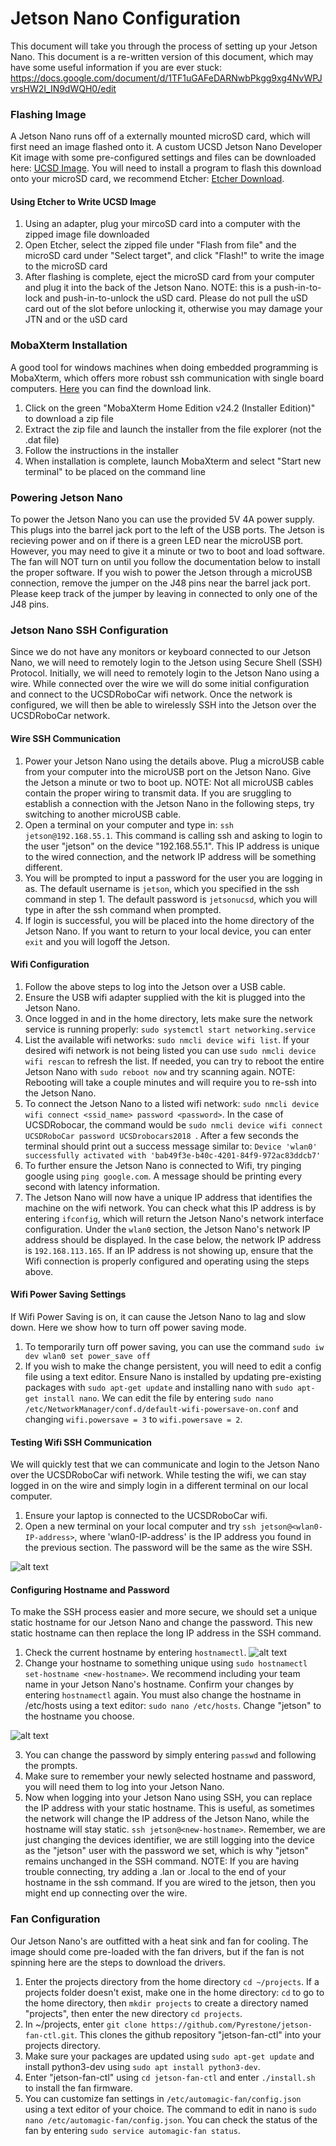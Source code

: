 # Jetson Nano Configuration

This document will take you through the process of setting up your Jetson Nano. This document is a re-written version of this document, which may have some useful information if you are ever stuck: https://docs.google.com/document/d/1TF1uGAFeDARNwbPkgg9xg4NvWPJvrsHW2I_IN9dWQH0/edit

### Flashing Image

A Jetson Nano runs off of a externally mounted microSD card, which will first need an image flashed onto it. A custom UCSD Jetson Nano Developer Kit image with some pre-configured settings and files can be downloaded here: [UCSD Image](https://drive.google.com/file/d/1Ikdat_BaP3IqEYoYfjfMQJGgmAC-UGNK/view?usp=sharing). You will need to install a program to flash this download onto your microSD card, we recommend Etcher: [Etcher Download](https://www.balena.io/etcher/). 

#### Using Etcher to Write UCSD Image

1) Using an adapter, plug your mircoSD card into a computer with the zipped image file downloaded  
2) Open Etcher, select the zipped file under "Flash from file" and the microSD card under "Select target", and click "Flash!" to write the image to the microSD card  
3) After flashing is complete, eject the microSD card from your computer and plug it into the back of the Jetson Nano. NOTE: this is a push-in-to-lock and push-in-to-unlock the uSD card. Please do not pull the uSD card out of the slot before unlocking it, otherwise you may damage your JTN and or the uSD card  

### MobaXterm Installation

A good tool for windows machines when doing embedded programming is MobaXterm, which offers more robust ssh communication with single board computers. [Here](https://mobaxterm.mobatek.net/download-home-edition.html) you can find the download link.

1) Click on the green "MobaXterm Home Edition v24.2 (Installer Edition)" to download a zip file
2) Extract the zip file and launch the installer from the file explorer (not the .dat file)
3) Follow the instructions in the installer
4) When installation is complete, launch MobaXterm and select "Start new terminal" to be placed on the command line

### Powering Jetson Nano

To power the Jetson Nano you can use the provided 5V 4A power supply. This plugs into the barrel jack port to the left of the USB ports. The Jetson is recieving power and on if there is a green LED near the microUSB port. However, you may need to give it a minute or two to boot and load software. The fan will NOT turn on until you follow the documentation below to install the proper software. If you wish to power the Jetson through a microUSB connection, remove the jumper on the J48 pins near the barrel jack port. Please keep track of the jumper by leaving in connected to only one of the J48 pins.


### Jetson Nano SSH Configuration

Since we do not have any monitors or keyboard connected to our Jetson Nano, we will need to remotely login to the Jetson using Secure Shell (SSH) Protocol. Initially, we will need to remotely login to the Jetson Nano using a wire. While connected over the wire we will do some initial configuration and connect to the UCSDRoboCar wifi network. Once the network is configured, we will then be able to wirelessly SSH into the Jetson over the UCSDRoboCar network.

#### Wire SSH Communication

1) Power your Jetson Nano using the details above. Plug a microUSB cable from your computer into the microUSB port on the Jetson Nano. Give the Jetson a minute or two to boot up. NOTE: Not all microUSB cables contain the proper wiring to transmit data. If you are sruggling to establish a connection with the Jetson Nano in the following steps, try switching to another microUSB cable. 
2) Open a terminal on your computer and type in: ``` ssh jetson@192.168.55.1 ```. This command is calling ssh and asking to login to the user "jetson" on the device "192.168.55.1". This IP address is unique to the wired connection, and the network IP address will be something different. 
3) You will be prompted to input a password for the user you are logging in as. The default username is ``` jetson ```, which you specified in the ssh command in step 1. The default password is ``` jetsonucsd ```, which you will type in after the ssh command when prompted. 
4) If login is successful, you will be placed into the home directory of the Jetson Nano. If you want to return to your local device, you can enter ```exit``` and you will logoff the Jetson. 


#### Wifi Configuration

1) Follow the above steps to log into the Jetson over a USB cable. 
2) Ensure the USB wifi adapter supplied with the kit is plugged into the Jetson Nano.
3) Once logged in and in the home directory, lets make sure the network service is running properly: ```sudo systemctl start networking.service```
4) List the available wifi networks: ```sudo nmcli device wifi list```. If your desired wifi network is not being listed you can use ```sudo nmcli device wifi rescan``` to refresh the list. If needed, you can try to reboot the entire Jetson Nano with ```sudo reboot now``` and try scanning again. NOTE: Rebooting will take a couple minutes and will require you to re-ssh into the Jetson Nano.
5) To connect the Jetson Nano to a listed wifi network: ```sudo nmcli device wifi connect <ssid_name> password <password>```. In the case of UCSDRobocar, the command would be ```sudo nmcli device wifi connect UCSDRoboCar password UCSDrobocars2018 ```. After a few seconds the terminal should print out a success message similar to: ```Device 'wlan0' successfully activated with 'bab49f3e-b40c-4201-84f9-972ac83ddcb7'```
6) To further ensure the Jetson Nano is connected to Wifi, try pinging google using ```ping google.com```. A message should be printing every second with latency information. 
7) The Jetson Nano will now have a unique IP address that identifies the machine on the wifi network. You can check what this IP address is by entering ```ifconfig```, which will return the Jetson Nano's network interface configuration. Under the ```wlan0``` section, the Jetson Nano's network IP address should be displayed. In the case below, the network IP address is ```192.168.113.165```. If an IP address is not showing up, ensure that the Wifi connection is properly configured and operating using the steps above. 

#### Wifi Power Saving Settings

If Wifi Power Saving is on, it can cause the Jetson Nano to lag and slow down. Here we show how to turn off power saving mode.

1) To temporarily turn off power saving, you can use the command ```sudo iw dev wlan0 set power_save off```
2) If you wish to make the change persistent, you will need to edit a config file using a text editor. Ensure Nano is installed by updating pre-existing packages with ```sudo apt-get update``` and installing nano with ```sudo apt-get install nano```. We can edit the file by entering ```sudo nano /etc/NetworkManager/conf.d/default-wifi-powersave-on.conf``` and changing ```wifi.powersave = 3``` to ```wifi.powersave = 2```. 

#### Testing Wifi SSH Communication

We will quickly test that we can communicate and login to the Jetson Nano over the UCSDRoboCar wifi network. While testing the wifi, we can stay logged in on the wire and simply login in a different terminal on our local computer.

1) Ensure your laptop is connected to the UCSDRoboCar wifi. 
2) Open a new terminal on your local computer and try ```ssh jetson@<wlan0-IP-address>```, where 'wlan0-IP-address' is the IP address you found in the previous section. The password will be the same as the wire SSH. 

![alt text](image.png)


#### Configuring Hostname and Password

To make the SSH process easier and more secure, we should set a unique static hostname for our Jetson Nano and change the password. This new static hostname can then replace the long IP address in the SSH command.

1) Check the current hostname by entering ```hostnamectl```.
![alt text](image-1.png)
2) Change your hostname to something unique using ```sudo hostnamectl set-hostname <new-hostname>```. We recommend including your team name in your Jetson Nano's hostname. Confirm your changes by entering ```hostnamectl``` again. You must also change the hostname in /etc/hosts using a text editor: ```sudo nano /etc/hosts```. Change "jetson" to the hostname you choose.

![alt text](image-2.png)

3) You can change the password by simply entering ```passwd``` and following the prompts. 
4) Make sure to remember your newly selected hostname and password, you will need them to log into your Jetson Nano. 
5) Now when logging into your Jetson Nano using SSH, you can replace the IP address with your static hostname. This is useful, as sometimes the network will change the IP address of the Jetson Nano, while the hostname will stay static. ```ssh jetson@<new-hostname>```. Remember, we are just changing the devices identifier, we are still logging into the device as the "jetson" user with the password we set, which is why "jetson" remains unchanged in the SSH command. NOTE: If you are having trouble connecting, try adding a .lan or .local to the end of your hostname in the ssh command. If you are wired to the jetson, then you might end up connecting over the wire. 


### Fan Configuration

Our Jetson Nano's are outfitted with a heat sink and fan for cooling. The image should come pre-loaded with the fan drivers, but if the fan is not spinning here are the steps to download the drivers.

1) Enter the projects directory from the home directory ```cd ~/projects```. If a projects folder doesn't exist, make one in the home directory: ```cd``` to go to the home directory, then ```mkdir projects``` to create a directory named "projects", then enter the new directory ```cd projects```. 
2) In ~/projects, enter ```git clone https://github.com/Pyrestone/jetson-fan-ctl.git```. This clones the github repository "jetson-fan-ctl" into your projects directory.
3) Make sure your packages are updated using ```sudo apt-get update``` and install python3-dev using ```sudo apt install python3-dev```. 
4) Enter "jetson-fan-ctl" using ```cd jetson-fan-ctl``` and enter ```./install.sh``` to install the fan firmware. 
5) You can customize fan settings in ```/etc/automagic-fan/config.json``` using a text editor of your choice. The command to edit in nano is ```sudo nano /etc/automagic-fan/config.json```. You can check the status of the fan by entering ```sudo service automagic-fan status```. 





